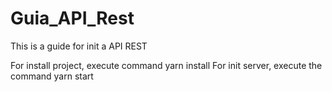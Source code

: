 # Guia_API_Rest
 This is a guide for init a API REST
 
 For install project, execute command 
     yarn install
 For init server, execute the command 
     yarn start
